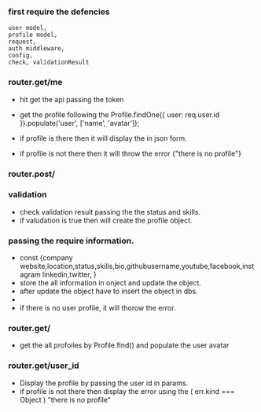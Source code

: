 ### first require the defencies 
    user model,
    profile model,
    request,
    auth middleware,
    config,
    check, validationResult

<!-- get the current profile  -->

### router.get/me

* hit get the api passing the token
* get the profile following the Profile.findOne({ user: req.user.id }).populate('user', ['name', 'avatar']);

* if profile is there then it will display the in json form.
* if profile is not there then it will throw the error {"there is no profile"}

<!-- create the profile  -->
### router.post/

### validation 
* check validation result passing the the status and skills.
* if valudation is true then will create the profile object. 

### passing the require information.
<!-- * intialsing the  -->
* const {company website,location,status,skills,bio,githubusername,youtube,facebook,instagram  linkedin,twitter, }
* store the all information in onject and update the object.
* after update the object have to insert the object in dbs.
* 
* if there is no user profile, it will thorow the error.



<!-- get the all profile -->

### router.get/

* get the all profoiles by Profile.find() and populate the user avatar

### router.get/user_id 

* Display the profile by passing the user id in params.
    <!-- Profile.params.user_id -->
* if profile is not there then display the error using the ( err.kind === Object )
"there is no profile"









